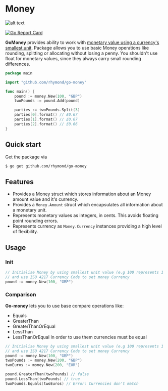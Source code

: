 # Money

![alt text](http://i.imgur.com/c3XmCC6.jpg "Money")

[![Go Report Card](https://goreportcard.com/badge/github.com/rhymond/go-money)](https://goreportcard.com/report/github.com/rhymond/go-money)

**GoMoney** provides ability to work with [monetary value using a currency's smallest unit](https://martinfowler.com/eaaCatalog/money.html).
Package allows you to use basic Money operations like rounding, splitting or allocating without losing a penny.
You shouldn't use float for monetary values, since they always carry small rounding differences.

```go
package main

import "github.com/rhymond/go-money"

func main() {
	pound := money.New(100, "GBP")
	twoPounds := pound.Add(pound)

	parties := twoPounds.Split(3)
	parties[0].format() // £0.67
	parties[1].format() // £0.67
	parties[2].format() // £0.66
}

```
## Quick start
Get the package via

``` bash
$ go get github.com/rhymond/go-money
```

## Features
* Provides a Money struct which stores information about an Money amount value and it's currency.
* Provides a ```Money.Amount``` struct which encapsulates all information about a monetary unit.
* Represents monetary values as integers, in cents. This avoids floating point rounding errors.
* Represents currency as ```Money.Currency``` instances providing a high level of flexibility.

## Usage
### Init
```go
// Initialise Money by using smallest unit value (e.g 100 represents 1 pound)
// and use ISO 4217 Currency Code to set money Currency
pound := money.New(100, "GBP")
```
### Comparison

**Go-money** lets you to use base compare operations like:

* Equals
* GreaterThan
* GreaterThanOrEqual
* LessThan
* LessThanOrEqual
In order to use them currencies must be equal

```go
// Initialise Money by using smallest unit value (e.g 100 represents 1 pound)
// and use ISO 4217 Currency Code to set money Currency
pound := money.New(100, "GBP")
twoPounds := money.New(200, "GBP")
twoEuros := money.New(200, "EUR")

pound.GreaterThan(twoPounds) // false
pound.LessThan(twoPounds) // true
twoPounds.Equals(twoEuros) // Error: Currencies don't match
```











